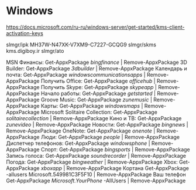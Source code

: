 # Windows
  https://docs.microsoft.com/ru-ru/windows-server/get-started/kms-client-activation-keys

  slmgr/ipk MH37W-N47XK-V7XM9-C7227-GCQG9
  slmgr/skms kms.digiboy.ir
  slmgr/ato

MSN Финансы: Get-AppxPackage *bingfinance* | Remove-AppxPackage 
3D Builder: Get-AppxPackage *3dbuilder* | Remove-AppxPackage
Календарь и почта: Get-AppxPackage *windowscommunicationsapps* | Remove-AppxPackage
Получить Office: Get-AppxPackage *officehub* | Remove-AppxPackage
Получить Skype:  Get-AppxPackage *skypeapp* | Remove-AppxPackage
Начало работы: Get-AppxPackage *getstarted* | Remove-AppxPackage
Groove Music: Get-AppxPackage *zunemusic* | Remove-AppxPackage
Карты: Get-AppxPackage *windowsmaps* | Remove-AppxPackage
Microsoft Solitaire Collection: Get-AppxPackage *solitairecollection* | Remove-AppxPackage
Кино и ТВ: Get-AppxPackage *zunevideo* | Remove-AppxPackage
Новости: Get-AppxPackage *bingnews* | Remove-AppxPackage
OneNote: Get-AppxPackage *onenote* | Remove-AppxPackage
Люди: Get-AppxPackage *people* | Remove-AppxPackage
Диспетчер телефонов: Get-AppxPackage *windowsphone* | Remove-AppxPackage
Спорт: Get-AppxPackage *bingsports* | Remove-AppxPackage
Запись голоса: Get-AppxPackage *soundrecorder* | Remove-AppxPackage
Погода: Get-AppxPackage *bingweather* | Remove-AppxPackage
Xbox: Get-AppxPackage *xboxapp* | Remove-AppxPackage
Кортана Get-AppxPackage -allusers Microsoft.549981C3F5F10 | Remove-AppxPackage 
Ваш телефон Get-AppxPackage *Microsoft.YourPhone* -AllUsers | Remove-AppxPackage





